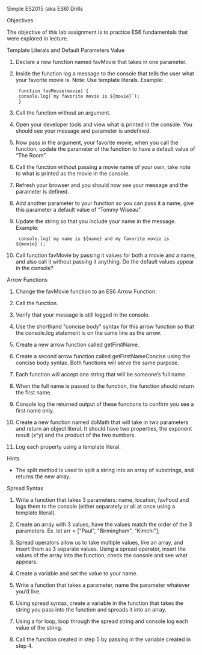 Simple ES2015 (aka ES6) Drills

Objectives

The objective of this lab assignment is to practice ES6 fundamentals that were explored in lecture.

Template Literals and Default Parameters Value

1. Declare a new function named favMovie that takes in one parameter.

2. Inside the function log a message to the console that tells the user what your favorite movie is. Note: Use template literals. Example:

        function favMovie(movie) {
        console.log(`my favorite movie is ${movie}`);
        }
    
3. Call the function without an argument.

4. Open your developer tools and view what is printed in the console. You should see your message and parameter is undefined.

5. Now pass in the argument, your favorite movie, when you call the function, update the parameter of the function to have a default value of “The Room”.

6. Call the function without passing a movie name of your own, take note to what is printed as the movie in the console.

7. Refresh your browser and you should now see your message and the parameter is defined.

8. Add another parameter to your function so you can pass it a name, give this parameter a default value of “Tommy Wiseau”.

9. Update the string so that you include your name in the message. Example:

        console.log(`my name is ${name} and my favorite movie is ${movie}`);
    
10. Call function favMovie by passing it values for both a movie and a name, and also call it without passing it anything. Do the default values appear in the console?

Arrow Functions

1. Change the favMovie function to an ES6 Arrow Function.

2. Call the function.

3. Verify that your message is still logged in the console.

4. Use the shorthand "concise body" syntax for this arrow function so that the console.log statement is on the same line as the arrow.

5. Create a new arrow function called getFirstName.

6. Create a second arrow function called getFirstNameConcise using the concise body syntax. Both functions will serve the same purpose.

7. Each function will accept one string that will be someone’s full name.

8. When the full name is passed to the function, the function should return the first name.

9. Console log the returned output of these functions to confirm you see a first name only.

10. Create a new function named doMath that will take in two parameters and return an object literal. It should have two properties, the exponent result (x^y) and the product of the two numbers.

11. Log each property using a template literal.

Hints

- The split method is used to split a string into an array of substrings, and returns the new array.

Spread Syntax

1. Write a function that takes 3 parameters: name, location, favFood and logs them to the console (either separately or all at once using a template literal).

2. Create an array with 3 values, have the values match the order of the 3 parameters. Ex. let arr = ["Paul", "Birmingham", "Kimchi"];

3. Spread operators allow us to take multiple values, like an array, and insert them as 3 separate values. Using a spread operator, insert the values of the array into the function, check the console and see what appears.

4. Create a variable and set the value to your name.

5. Write a function that takes a parameter, name the parameter whatever you’d like.

6. Using spread syntax, create a variable in the function that takes the string you pass into the function and spreads it into an array.

7. Using a for loop, loop through the spread string and console log each value of the string.

8. Call the function created in step 5 by passing in the variable created in step 4.

